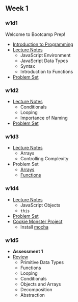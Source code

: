 ## Week 1

### w1d1
Welcome to Bootcamp Prep!
+ [Introduction to Programming][other-intro]
+ [Lecture Notes][w1d1-lecture-notes]
  + JavaScript Environment
  + JavaScript Data Types
  + Syntax
  + Introduction to Functions
+ [Problem Set][w1d1-pset]

[other-intro]:../other/programming_intro.md
[w1d1-lecture-notes]:./d1/lecture_notes.md
[w1d1-js-lecture-notes]:./d1/js_lecture_notes.md
[w1d1-pset]:./d1/problem_set.md

### w1d2
+ [Lecture Notes][w1d2-lecture-notes]
  + Conditionals
  + Looping
  + Importance of Naming
+ [Problem Set][w1d2-pset]

[w1d2-lecture-notes]:./d2/lecture_notes.md
[w1d2-pset]:./d2/problem_set.md

### w1d3
+ [Lecture Notes][w1d3-lecture-notes]
  + Arrays
  + Controlling Complexity
+ Problem Set
  + [Arrays][w1d3-pset-arrays]
  + [Functions][w1d3-pset-functions]

[w1d3-lecture-notes]:./d3/lecture_notes.md
[w1d3-pset-arrays]:./d3/problem_set/arrays.md
[w1d3-pset-functions]:./d3/problem_set/functions.md

### w1d4
+ [Lecture Notes][w1d4-lecture-notes]
  + JavaScript Objects
  + `this`
+ [Problem Set][w1d4-pset]
+ [Cookie Monster Project][cookie-monster]
    + Install [mocha](https://www.npmjs.com/package/mocha)

[w1d4-lecture-notes]:./d4/lecture_notes.md
[w1d4-pset]:./d4/problem_set.md
[cookie-monster]:./d4/cookieMonster

### w1d5
+ **Assessment 1**
+ [Review][w2d1-lecture-notes]
  + Primitive Data Types
  + Functions
  + Looping
  + Conditionals
  + Objects and Arrays
  + Decomposition
  + Abstraction

[w1d5-assessment]:./d5/assessment
[w2d1-lecture-notes]:../w2/d1/lecture_notes.md
